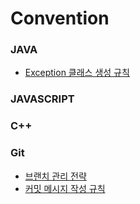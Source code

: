 # Convention

### JAVA
- [Exception 클래스 생성 규칙](./java/exception.md)

### JAVASCRIPT

### C++

### Git
- [브랜치 관리 전략](./git/branch-strategy.md)
- [커밋 메시지 작성 규칙](./git/commit-message.md)